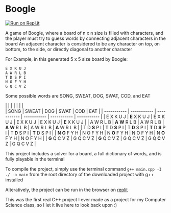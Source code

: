
# Boogle

[![Run on Repl.it](https://replit.com/badge/github/cobyj33/Boogle)](https://replit.com/cobyj33/Boogle)

A game of Boogle, where a board of n x n size is filled with characters, and the player must try to guess words by connecting adjacent characters in the board
An adjacent character is considered to be any character on top, on bottom, to the side, or directly diagonal to another character

For Example, in this generated 5 x 5 size board by Boogle:
```
E X K U J 
A W R L B 
T D S P I 
N O F Y H 
G Q C V Z
```
Some possible words are SONG, SWEAT, DOG, SWAT, COD, and EAT

|                   |                   |               |                   |               |               |     
|       SONG        |        SWEAT      |      DOG      |        SWAT       |      COD      |      EAT      |
|   -----------     |     -----------   |  -----------  |     -----------   |  -----------  |  -----------  |
| E X K U J         | **E** X K U J     | E X K U J     | E X K U J         | E X K U J     | **E** X K U J | 
| A W R L B         | **A** **W** R L B | A W R L B     | **A** **W** R L B | A W R L B     | **A** W R L B |
| T D **S** P I     | **T** D **S** P I | T **D** S P I | **T** D **S** P I | T **D** S P I | **T** D S P I |
| **N** **O** F Y H | N O F Y H         | N **O** F Y H | N O F Y H         | N **O** F Y H | N O F Y H     |
| **G** Q C V Z     | G Q C V Z         | **G** Q C V Z | G Q C V Z         | G Q **C** V Z | G Q C V Z     |

This project includes a solver for a board, a full dictionary of words, and is fully playable in the terminal

To compile the project, simply use the terminal command ```g++ main.cpp -I ./ -o main``` from the root directory of the downloaded project with g++ installed

Alteratively, the project can be run in the browser on [replit](https://replit.com/cobyj33/Boogle)


This was the first real C++ project I ever made as a project for my Computer Science class, so I let it live here to look back upon :)
